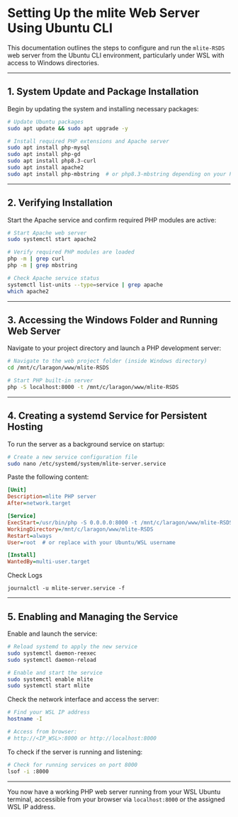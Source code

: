 # Setting Up the mlite Web Server Using Ubuntu CLI

This documentation outlines the steps to configure and run the `mlite-RSDS` web server from the Ubuntu CLI environment, particularly under WSL with access to Windows directories.

---

## 1. System Update and Package Installation

Begin by updating the system and installing necessary packages:

```bash
# Update Ubuntu packages
sudo apt update && sudo apt upgrade -y

# Install required PHP extensions and Apache server
sudo apt install php-mysql
sudo apt install php-gd
sudo apt install php8.3-curl
sudo apt install apache2
sudo apt install php-mbstring  # or php8.3-mbstring depending on your PHP version
```

---

## 2. Verifying Installation

Start the Apache service and confirm required PHP modules are active:

```bash
# Start Apache web server
sudo systemctl start apache2

# Verify required PHP modules are loaded
php -m | grep curl
php -m | grep mbstring

# Check Apache service status
systemctl list-units --type=service | grep apache
which apache2
```

---

## 3. Accessing the Windows Folder and Running Web Server

Navigate to your project directory and launch a PHP development server:

```bash
# Navigate to the web project folder (inside Windows directory)
cd /mnt/c/laragon/www/mlite-RSDS

# Start PHP built-in server
php -S localhost:8000 -t /mnt/c/laragon/www/mlite-RSDS
```

---

## 4. Creating a systemd Service for Persistent Hosting

To run the server as a background service on startup:

```bash
# Create a new service configuration file
sudo nano /etc/systemd/system/mlite-server.service
```

Paste the following content:

```ini
[Unit]
Description=mlite PHP server
After=network.target

[Service]
ExecStart=/usr/bin/php -S 0.0.0.0:8000 -t /mnt/c/laragon/www/mlite-RSDS
WorkingDirectory=/mnt/c/laragon/www/mlite-RSDS
Restart=always
User=root  # or replace with your Ubuntu/WSL username

[Install]
WantedBy=multi-user.target
```
Check Logs 
```
journalctl -u mlite-server.service -f
```
---

## 5. Enabling and Managing the Service

Enable and launch the service:

```bash
# Reload systemd to apply the new service
sudo systemctl daemon-reexec
sudo systemctl daemon-reload

# Enable and start the service
sudo systemctl enable mlite
sudo systemctl start mlite
```

Check the network interface and access the server:

```bash
# Find your WSL IP address
hostname -I

# Access from browser:
# http://<IP_WSL>:8000 or http://localhost:8000
```

To check if the server is running and listening:

```bash
# Check for running services on port 8000
lsof -i :8000
```

---

You now have a working PHP web server running from your WSL Ubuntu terminal, accessible from your browser via `localhost:8000` or the assigned WSL IP address.

